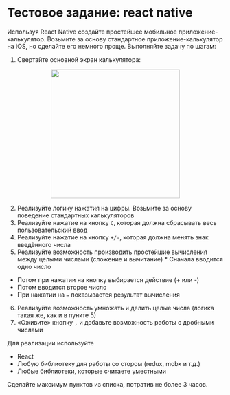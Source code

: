 # Тестовое задание: react native

Используя React Native создайте простейшее мобильное приложение-калькулятор. Возьмите за основу стандартное приложение-калькулятор на iOS, но сделайте его немного проще. Выполняйте задачу по шагам:

1. Свертайте основной экран калькулятора:

<p align="center">
  <img src="../Resources/calculator.jpg" height="300">
</p>

2. Реализуйте логику нажатия на цифры. Возьмите за основу поведение стандартных калькуляторов
3. Реализуйте нажатие на кнопку `C`, которая должна сбрасывать весь пользовательский ввод
4. Реализуйте нажатие на кнопку `+/-`, которая должна менять знак введённого числа
5. Реализуйте возможность производить простейшие вычисления между целыми числами (сложение и вычитание)  * Сначала вводится одно число
  * Потом при нажатии на кнопку выбирается действие (+ или -)
  * Потом вводится второе число
  * При нажатии на `=` показывается результат вычисления
6. Реализуйте возможность умножать и делить целые числа (логика такая же, как и в пункте 5)
7. «Оживите» кнопку `,` и добавьте возможность работы с дробными числами

Для реализации используйте
* React
* Любую библиотеку для работы со стором (redux, mobx и т.д.)
* Любые библиотеки, которые считаете уместными

Сделайте максимум пунктов из списка, потратив не более 3 часов.


